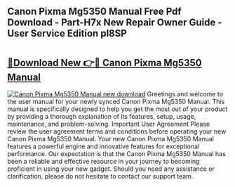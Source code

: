 ## Canon Pixma Mg5350 Manual Free Pdf Download - Part-H7x New Repair Owner Guide - User Service Edition pl8SP

# <h2><a href="http://cf15295.oget.top/?id=Canon+Pixma+Mg5350+Manual">🔗Download New 👉🔴 Canon Pixma Mg5350 Manual</a></h2>

[![Canon Pixma Mg5350 Manual new download](https://i.imgur.com/5g1atiW.png)](http://cf15295.oget.top/?id=Canon+Pixma+Mg5350+Manual)
Greetings and welcome to the user manual for your newly synced Canon Pixma Mg5350 Manual. This manual is specifically designed to help you get the most out of your product by providing a thorough explanation of its features, setup, usage, maintenance, and problem-solving. Important User Agreement Please review the user agreement terms and conditions before operating your new Canon Pixma Mg5350 Manual. Your new Canon Pixma Mg5350 Manual features a powerful engine and innovative features for exceptional performance. Our expectation is that the Canon Pixma Mg5350 Manual has been a reliable and effective resource in your journey to becoming proficient in using your new gadget. Should you need any assistance or clarification, please do not hesitate to contact our support team.
